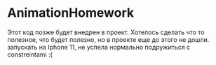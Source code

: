 # AnimationHomework

Этот код позже будет внедрен в проект. Хотелось сделать что то полезное, что будет полезно, но в проекте еще до этого не дошли.
запускать на Iphone 11, не успела нормально подружиться с constreintami :(


